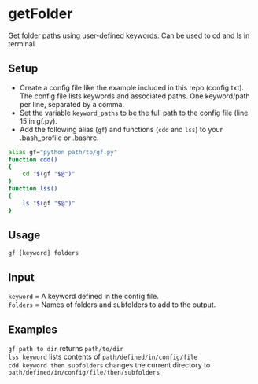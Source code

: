 # getFolder
Get folder paths using user-defined keywords. Can be used to cd and ls in terminal.

## Setup
- Create a config file like the example included in this repo (config.txt). The config file lists keywords and associated paths. One keyword/path per line, separated by a comma.
- Set the variable `keyword_paths` to be the full path to the config file (line 15 in gf.py).
- Add the following alias (`gf`) and functions (`cdd` and `lss`) to your .bash_profile or .bashrc.

```bash
alias gf="python path/to/gf.py"
function cdd()
{
    cd "$(gf "$@")"
}
function lss()
{
    ls "$(gf "$@")"
}
```

## Usage
`gf [keyword] folders`

## Input
`keyword` = A keyword defined in the config file.  
`folders` = Names of folders and subfolders to add to the output.

## Examples
`gf path to dir` returns `path/to/dir`  
`lss keyword` lists contents of `path/defined/in/config/file`  
`cdd keyword then subfolders` changes the current directory to `path/defined/in/config/file/then/subfolders`